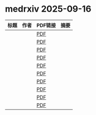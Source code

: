 # medrxiv 2025-09-16

| 标题 | 作者 | PDF链接 |  摘要 |
|------|------|--------|------|
|  |  | [PDF](https://doi.org/10.1101/2025.09.02.25334939) |  |
|  |  | [PDF](https://doi.org/10.1101/2025.04.01.25325036) |  |
|  |  | [PDF](https://doi.org/10.1101/2025.08.17.25332552) |  |
|  |  | [PDF](https://doi.org/10.1101/2025.04.08.25325440) |  |
|  |  | [PDF](https://doi.org/10.1101/2025.08.20.25333892) |  |
|  |  | [PDF](https://doi.org/10.1101/2024.09.15.24313684) |  |
|  |  | [PDF](https://doi.org/10.1101/2025.05.01.25326795) |  |
|  |  | [PDF](https://doi.org/10.1101/2025.09.04.25333884) |  |
|  |  | [PDF](https://doi.org/10.1101/2025.01.02.25319918) |  |
|  |  | [PDF](https://doi.org/10.1101/2025.08.29.25334714) |  |
